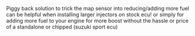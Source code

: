 Piggy back solution to trick the map sensor into reducing/adding more fuel 
can be helpful when installing larger injectors on stock ecu!
or simply for adding more fuel to your engine for more boost without the hassle 
or price of a standalone or chipped (suzuki sport ecu)
